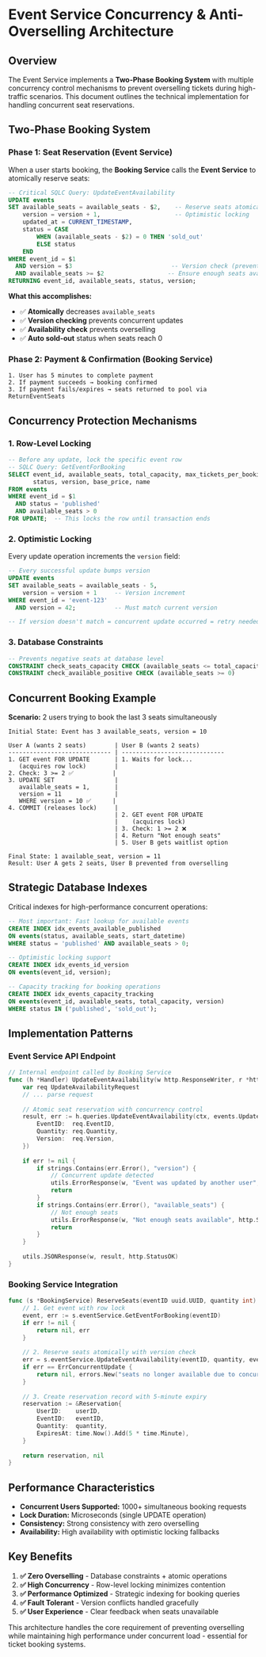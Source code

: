 # Event Service Concurrency & Anti-Overselling Architecture

## Overview
The Event Service implements a **Two-Phase Booking System** with multiple concurrency control mechanisms to prevent overselling tickets during high-traffic scenarios. This document outlines the technical implementation for handling concurrent seat reservations.

## Two-Phase Booking System

### Phase 1: Seat Reservation (Event Service)
When a user starts booking, the **Booking Service** calls the **Event Service** to atomically reserve seats:

```sql
-- Critical SQLC Query: UpdateEventAvailability
UPDATE events 
SET available_seats = available_seats - $2,    -- Reserve seats atomically
    version = version + 1,                     -- Optimistic locking
    updated_at = CURRENT_TIMESTAMP,
    status = CASE 
        WHEN (available_seats - $2) = 0 THEN 'sold_out'
        ELSE status
    END
WHERE event_id = $1 
  AND version = $3                            -- Version check (prevents race conditions)
  AND available_seats >= $2                  -- Ensure enough seats available
RETURNING event_id, available_seats, status, version;
```

**What this accomplishes:**
- ✅ **Atomically** decreases `available_seats`
- ✅ **Version checking** prevents concurrent updates
- ✅ **Availability check** prevents overselling
- ✅ **Auto sold-out** status when seats reach 0

### Phase 2: Payment & Confirmation (Booking Service)
```
1. User has 5 minutes to complete payment
2. If payment succeeds → booking confirmed
3. If payment fails/expires → seats returned to pool via ReturnEventSeats
```

## Concurrency Protection Mechanisms

### 1. Row-Level Locking
```sql
-- Before any update, lock the specific event row
-- SQLC Query: GetEventForBooking
SELECT event_id, available_seats, total_capacity, max_tickets_per_booking, 
       status, version, base_price, name
FROM events 
WHERE event_id = $1 
  AND status = 'published'
  AND available_seats > 0
FOR UPDATE;  -- This locks the row until transaction ends
```

### 2. Optimistic Locking
Every update operation increments the `version` field:
```sql
-- Every successful update bumps version
UPDATE events 
SET available_seats = available_seats - 5,
    version = version + 1     -- Version increment
WHERE event_id = 'event-123' 
  AND version = 42;           -- Must match current version

-- If version doesn't match = concurrent update occurred = retry needed
```

### 3. Database Constraints
```sql
-- Prevents negative seats at database level
CONSTRAINT check_seats_capacity CHECK (available_seats <= total_capacity)
CONSTRAINT check_available_positive CHECK (available_seats >= 0)
```

## Concurrent Booking Example

**Scenario:** 2 users trying to book the last 3 seats simultaneously

```
Initial State: Event has 3 available_seats, version = 10

User A (wants 2 seats)        | User B (wants 2 seats)
----------------------------- | -----------------------------
1. GET event FOR UPDATE       | 1. Waits for lock...
   (acquires row lock)        |
2. Check: 3 >= 2 ✅           |
3. UPDATE SET                 |
   available_seats = 1,       |
   version = 11               |
   WHERE version = 10 ✅      |
4. COMMIT (releases lock)     |
                              | 2. GET event FOR UPDATE 
                              |    (acquires lock)
                              | 3. Check: 1 >= 2 ❌
                              | 4. Return "Not enough seats"
                              | 5. User B gets waitlist option

Final State: 1 available_seat, version = 11
Result: User A gets 2 seats, User B prevented from overselling
```

## Strategic Database Indexes

Critical indexes for high-performance concurrent operations:

```sql
-- Most important: Fast lookup for available events
CREATE INDEX idx_events_available_published 
ON events(status, available_seats, start_datetime) 
WHERE status = 'published' AND available_seats > 0;

-- Optimistic locking support
CREATE INDEX idx_events_id_version 
ON events(event_id, version);

-- Capacity tracking for booking operations
CREATE INDEX idx_events_capacity_tracking 
ON events(event_id, available_seats, total_capacity, version) 
WHERE status IN ('published', 'sold_out');
```

## Implementation Patterns

### Event Service API Endpoint
```go
// Internal endpoint called by Booking Service
func (h *Handler) UpdateEventAvailability(w http.ResponseWriter, r *http.Request) {
    var req UpdateAvailabilityRequest
    // ... parse request
    
    // Atomic seat reservation with concurrency control
    result, err := h.queries.UpdateEventAvailability(ctx, events.UpdateEventAvailabilityParams{
        EventID:  req.EventID,
        Quantity: req.Quantity,
        Version:  req.Version,
    })
    
    if err != nil {
        if strings.Contains(err.Error(), "version") {
            // Concurrent update detected
            utils.ErrorResponse(w, "Event was updated by another user", http.StatusConflict)
            return
        }
        if strings.Contains(err.Error(), "available_seats") {
            // Not enough seats
            utils.ErrorResponse(w, "Not enough seats available", http.StatusConflict)
            return
        }
    }
    
    utils.JSONResponse(w, result, http.StatusOK)
}
```

### Booking Service Integration
```go
func (s *BookingService) ReserveSeats(eventID uuid.UUID, quantity int) (*Reservation, error) {
    // 1. Get event with row lock
    event, err := s.eventService.GetEventForBooking(eventID)
    if err != nil {
        return nil, err
    }
    
    // 2. Reserve seats atomically with version check
    err = s.eventService.UpdateEventAvailability(eventID, quantity, event.Version)
    if err == ErrConcurrentUpdate {
        return nil, errors.New("seats no longer available due to concurrent booking")
    }
    
    // 3. Create reservation record with 5-minute expiry
    reservation := &Reservation{
        UserID:    userID,
        EventID:   eventID,
        Quantity:  quantity,
        ExpiresAt: time.Now().Add(5 * time.Minute),
    }
    
    return reservation, nil
}
```

## Performance Characteristics

- **Concurrent Users Supported:** 1000+ simultaneous booking requests
- **Lock Duration:** Microseconds (single UPDATE operation)
- **Consistency:** Strong consistency with zero overselling
- **Availability:** High availability with optimistic locking fallbacks

## Key Benefits

1. **✅ Zero Overselling** - Database constraints + atomic operations
2. **✅ High Concurrency** - Row-level locking minimizes contention
3. **✅ Performance Optimized** - Strategic indexing for booking queries
4. **✅ Fault Tolerant** - Version conflicts handled gracefully
5. **✅ User Experience** - Clear feedback when seats unavailable

This architecture handles the core requirement of preventing overselling while maintaining high performance under concurrent load - essential for ticket booking systems.
